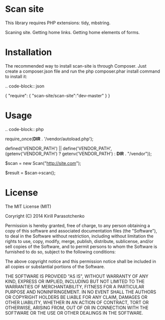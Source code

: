 Scan site
===========

This library requires PHP extensions: tidy, mbstring.

Scaning site. Getting home links. Getting home elements of forms.


Installation
==============
The recommended way to install scan-site is through Composer. Just create a composer.json file and run the php composer.phar install command to install it:

.. code-block:: json

{
    "require": {
        "scan-site/scan-site":"dev-master"
    }
}


Usage
=======

.. code-block:: php

require_once(__DIR__ . '/vendor/autoload.php');

defined('VENDOR_PATH') || define('VENDOR_PATH', (getenv('VENDOR_PATH') ? getenv('VENDOR_PATH') : __DIR__ . "/vendor"));

$scan = new Scan("http://site.com");

$result = $scan->scan();


License
========

The MIT License (MIT)

Coryright (C) 2014 Kirill Parasotchenko

Permission is hereby granted, free of charge, to any person obtaining a copy
of this software and associated documentation files (the "Software"), to deal
in the Software without restriction, including without limitation the rights
to use, copy, modify, merge, publish, distribute, sublicense, and/or sell
copies of the Software, and to permit persons to whom the Software is
furnished to do so, subject to the following conditions:

The above copyright notice and this permission notice shall be included in
all copies or substantial portions of the Software.

THE SOFTWARE IS PROVIDED "AS IS", WITHOUT WARRANTY OF ANY KIND, EXPRESS OR
IMPLIED, INCLUDING BUT NOT LIMITED TO THE WARRANTIES OF MERCHANTABILITY,
FITNESS FOR A PARTICULAR PURPOSE AND NONINFRINGEMENT. IN NO EVENT SHALL THE
AUTHORS OR COPYRIGHT HOLDERS BE LIABLE FOR ANY CLAIM, DAMAGES OR OTHER
LIABILITY, WHETHER IN AN ACTION OF CONTRACT, TORT OR OTHERWISE, ARISING FROM,
OUT OF OR IN CONNECTION WITH THE SOFTWARE OR THE USE OR OTHER DEALINGS IN
THE SOFTWARE.